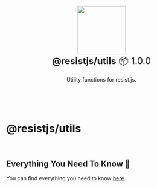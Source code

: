 <p align="center">

<img width=128 src="https://resistjs.devlogo-128.png">
<br/><span style="font-size:24px"><strong>@resistjs/utils</strong> 📦 1.0.0</span><br/><em></em><br/>Utility functions for resist.js.<br/><br/>

<br/><br/></p>

# @resistjs/utils<br/><br/>

## Everything You Need To Know 📖

You can find everything you need to know [here](https://resistjs.dev).
